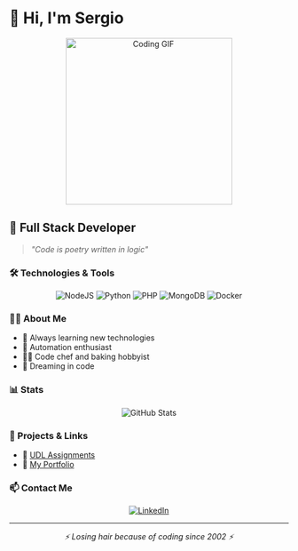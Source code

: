 # 👋 Hi, I'm Sergio

<div align="center">
  <img src="https://media.giphy.com/media/qgQUggAC3Pfv687qPC/giphy.gif" width="300" alt="Coding GIF"/>
</div>

## 💼 Full Stack Developer 

> *"Code is poetry written in logic"*

### 🛠️ Technologies & Tools

<div align="center">
  
  ![NodeJS](https://img.shields.io/badge/node.js-6DA55F?style=for-the-badge&logo=node.js&logoColor=white)
  ![Python](https://img.shields.io/badge/python-3670A0?style=for-the-badge&logo=python&logoColor=ffdd54)
  ![PHP](https://img.shields.io/badge/php-%23777BB4.svg?style=for-the-badge&logo=php&logoColor=white)
  ![MongoDB](https://img.shields.io/badge/MongoDB-%234ea94b.svg?style=for-the-badge&logo=mongodb&logoColor=white)
  ![Docker](https://img.shields.io/badge/docker-%230db7ed.svg?style=for-the-badge&logo=docker&logoColor=white)
  
</div>

### 👨‍💻 About Me

- 🌱 Always learning new technologies
- 🤖 Automation enthusiast
- 👨‍🍳 Code chef and baking hobbyist
- 💭 Dreaming in code

### 📊 Stats

<div align="center">
  <img src="https://github-readme-stats.vercel.app/api?username=YOURUSERNAME&show_icons=true&theme=radical" alt="GitHub Stats" />
</div>

### 🔗 Projects & Links

- 🔗 [UDL Assignments](https://racinggp.ddns.net/login/auth)
- 📂 [My Portfolio](https://github.com/espitijungle/portfolio)


### 📫 Contact Me

<div align="center">
  
  [![LinkedIn](https://img.shields.io/badge/linkedin-%230077B5.svg?style=for-the-badge&logo=linkedin&logoColor=white)](https://www.linkedin.com/in/sergio-lorca-mulero-2003931b2/)
  
</div>

---

<div align="center">
  <i>⚡ Losing hair because of coding since 2002 ⚡</i>
</div>

